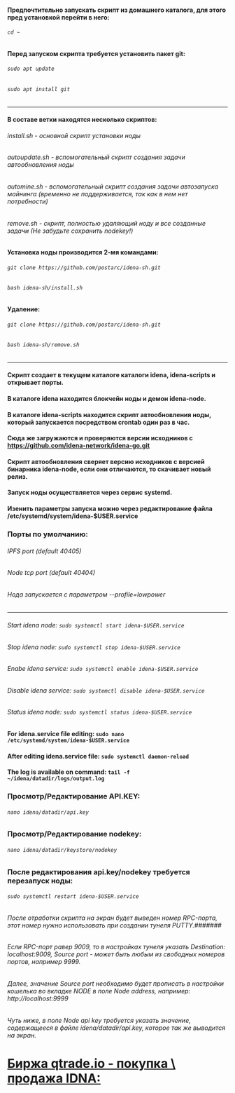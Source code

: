 #### Предпочтительно запускать скрипт из домашнего каталога, для этого пред установкой перейти в него:
###### `cd ~`
#### Перед запуском скрипта требуется установить пакет git:
###### `sudo apt update`
###### `sudo apt install git`
*****************************************************
#### В составе ветки находятся несколько скриптов:
###### install.sh - основной скрипт установки ноды
###### autoupdate.sh - вспомогательный скрипт создания задачи автообновления ноды
###### automine.sh - вспомогательный скрипт создания задачи автозапуска майнинга (временно не поддерживается, так как в нем нет потребности)
###### remove.sh - скрипт, полностью удаляющий ноду и все созданные задачи (Не забудьте сохранить nodekey!)

#### Установка ноды производится 2-мя командами:
###### `git clone https://github.com/postarc/idena-sh.git`
###### `bash idena-sh/install.sh`

#### Удаление:
###### `git clone https://github.com/postarc/idena-sh.git`
###### `bash idena-sh/remove.sh`
******************************************************
#### Скрипт создает в текущем каталоге каталоги idena, idena-scripts и открывает порты.
#### В каталоге idena находится блокчейн ноды и демон idena-node.
#### В каталоге idena-scripts находится скрипт автообновления ноды, который запускается посредством crontab один раз в час.
#### Сюда же загружаются и проверяются версии исходников с https://github.com/idena-network/idena-go.git
#### Скрипт автообновления сверяет версию исходников с версией бинарника idena-node, если они отличаются, то скачивает новый релиз.
#### Запуск ноды осуществляется через сервис systemd.
#### Изенить параметры запуска можно через редактирование файла /etc/systemd/system/idena-$USER.service
### Порты по умолчанию:
###### IPFS port (default 40405)
###### Node tcp port (default 40404)
###### Нода запускается с параметром --profile=lowpower
***
###### Start idena node:     `sudo systemctl start idena-$USER.service`
###### Stop idena node:      `sudo systemctl stop idena-$USER.service`
###### Enabe idena service:  `sudo systemctl enable idena-$USER.service`
###### Disable idena service:  `sudo systemctl disable idena-$USER.service`
###### Status idena node:      `sudo systemctl status idena-$USER.service`

#### For idena.service file editing:   `sudo nano /etc/systemd/system/idena-$USER.service`
#### After editing idena.service file: `sudo systemctl daemon-reload`
#### The log is available on command:  `tail -f ~/idena/datadir/logs/output.log`

### Просмотр/Редактирование API.KEY:
###### `nano idena/datadir/api.key`
### Просмотр/Редактирование nodekey:
###### `nano idena/datadir/keystore/nodekey`
### После редактирования api.key/nodekey требуется перезапуск ноды:
###### `sudo systemctl restart idena-$USER.service`

###### После отработки скрипта на экран будет выведен номер RPC-порта, этот номер нужно использовать при создании тунеля PUTTY.####### 
###### Если RPC-порт равер 9009, то в настройках тунеля указать Destination: localhost:9009, Source port - может быть любым из свободных номеров портов, например 9999.
###### Далее, значение Source port необходимо будет прописать в настройки кошелька во вкладке NODE в поле Node address, например: http://localhost:9999
###### Чуть ниже, в поле Node api key требуется указать значение, содержащееся в файле idena/datadir/api.key, которое так же выводится на экран.

# [Биржа qtrade.io - покупка \ продажа IDNA:](https://qtrade.io/?ref=DW246DSMGU2E)
